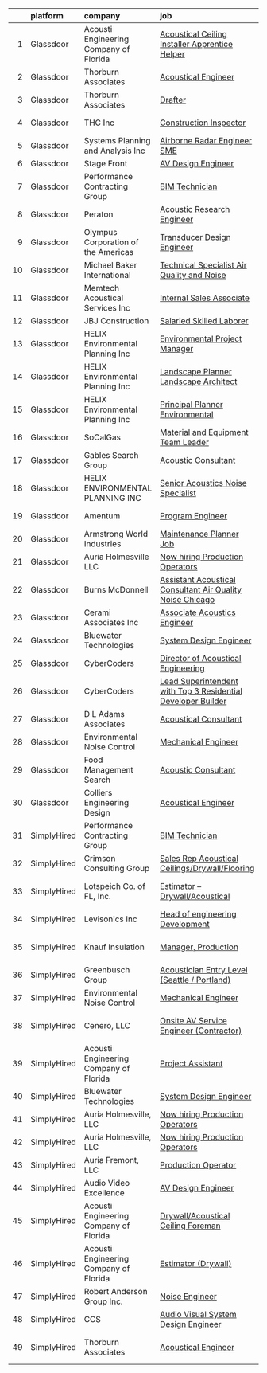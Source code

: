 

|    | platform    | company                                | job                                                                                                                                                                                                                                                                                                                                                                                                                                                                                                                                                                                                                                                                                                                                                                                                                                                                                                                                                                                                                                                                                                                                                                                                                                                                                                                                                                                                                                                                                                          | update_time   | location                  |
|---:|:------------|:---------------------------------------|:-------------------------------------------------------------------------------------------------------------------------------------------------------------------------------------------------------------------------------------------------------------------------------------------------------------------------------------------------------------------------------------------------------------------------------------------------------------------------------------------------------------------------------------------------------------------------------------------------------------------------------------------------------------------------------------------------------------------------------------------------------------------------------------------------------------------------------------------------------------------------------------------------------------------------------------------------------------------------------------------------------------------------------------------------------------------------------------------------------------------------------------------------------------------------------------------------------------------------------------------------------------------------------------------------------------------------------------------------------------------------------------------------------------------------------------------------------------------------------------------------------------|:--------------|:--------------------------|
|  1 | Glassdoor   | Acousti Engineering Company of Florida | [Acoustical Ceiling Installer Apprentice Helper](https://www.glassdoor.com/partner/jobListing.htm?pos=130&ao=1136043&s=58&guid=00000180efbfbc7a86e62d4ddbaaec89&src=GD_JOB_AD&t=SR&vt=w&ea=1&cs=1_a8a2ed5a&cb=1653289762253&jobListingId=1007852000439&jrtk=3-0-1g3nrvf4pr0b1801-1g3nrvf55pvvh800-bce3011d0aa21c2f-)                                                                                                                                                                                                                                                                                                                                                                                                                                                                                                                                                                                                                                                                                                                                                                                                                                                                                                                                                                                                                                                                                                                                                                                         | 12d           | Houston, TX               |
|  2 | Glassdoor   | Thorburn Associates                    | [Acoustical Engineer](https://www.glassdoor.com/partner/jobListing.htm?pos=117&ao=1136043&s=58&guid=00000180efbfbc7a86e62d4ddbaaec89&src=GD_JOB_AD&t=SR&vt=w&cs=1_87e8807c&cb=1653289762252&jobListingId=1007882520867&jrtk=3-0-1g3nrvf4pr0b1801-1g3nrvf55pvvh800-1c762cffc472f04b-)                                                                                                                                                                                                                                                                                                                                                                                                                                                                                                                                                                                                                                                                                                                                                                                                                                                                                                                                                                                                                                                                                                                                                                                                                         | 24h           | Charlotte, NC             |
|  3 | Glassdoor   | Thorburn Associates                    | [Drafter](https://www.glassdoor.com/partner/jobListing.htm?pos=120&ao=1136043&s=58&guid=00000180efbfbc7a86e62d4ddbaaec89&src=GD_JOB_AD&t=SR&vt=w&cs=1_05a52457&cb=1653289762252&jobListingId=1007880702588&jrtk=3-0-1g3nrvf4pr0b1801-1g3nrvf55pvvh800-094969ef5d15aa72-)                                                                                                                                                                                                                                                                                                                                                                                                                                                                                                                                                                                                                                                                                                                                                                                                                                                                                                                                                                                                                                                                                                                                                                                                                                     | 2d            | Morrisville, NC           |
|  4 | Glassdoor   | THC  Inc                               | [Construction Inspector](https://www.glassdoor.com/partner/jobListing.htm?pos=106&ao=1110586&s=58&guid=00000180efbfbc7a86e62d4ddbaaec89&src=GD_JOB_AD&t=SR&vt=w&ea=1&cs=1_b37a99d8&cb=1653289762251&jobListingId=1007866472272&cpc=A47415DDCBEBC78E&jrtk=3-0-1g3nrvf4pr0b1801-1g3nrvf55pvvh800-3de1e6ad57d03faf--6NYlbfkN0Af7IH--f52cTUDwFMUanxXcd3NiV5wYJyzlyk1G5yREacOA7BK6qQp8cP9WCIK5Ss1sdIlwUYdLdmZU7gYu2XX_Dm3RHAGuRH2UenwY94Au-rmMmmik1AUOUjROJJ7x3MatiEo4IE4HR_eji4jG6xA-jLEAmXWvdysHGqvVDX5dFROM1ffbIqo0YaspPJgK-SYWmQ9za-WcD-CwjLG0mW9nS7I5nEWVer3nDkhqY8x31rNtKC9hTq4bOa18eO1d8ntiJClguEbn59sO_bt8DX8eSmSL2jIa8jLuSjfupjG3bCclsh_xDEr296P2u1OrTDzDwF7HMwTrvaMIncVO5lMgkvMBYrCdSYptB03uOJ8A5GQ5SgOEVEuCowHyuWxxckk9QTh-pQIAUBIk2eJ8WnidnVcm7MuHJYdaWaG3QVc9OCPevkrum2tM2VXAArYO-rGGyks1gfTmYqNIWJ30tkg0iXWJ8z2CD5OmOtI8w2X379WbsqQsvk7b0mpAR-XLLmPWhmK0rmlhg%3D%3D)                                                                                                                                                                                                                                                                                                                                                                                                                                                                                                                                                                                                                                | 6d            | Fort Worth, TX            |
|  5 | Glassdoor   | Systems Planning and Analysis  Inc     | [Airborne Radar Engineer SME](https://www.glassdoor.com/partner/jobListing.htm?pos=126&ao=1136043&s=58&guid=00000180efbfbc7a86e62d4ddbaaec89&src=GD_JOB_AD&t=SR&vt=w&cs=1_39a7dc26&cb=1653289762252&jobListingId=1007871752635&jrtk=3-0-1g3nrvf4pr0b1801-1g3nrvf55pvvh800-c82a7103c7f38381-)                                                                                                                                                                                                                                                                                                                                                                                                                                                                                                                                                                                                                                                                                                                                                                                                                                                                                                                                                                                                                                                                                                                                                                                                                 | 4d            | Hanscom AFB, MA           |
|  6 | Glassdoor   | Stage Front                            | [AV Design Engineer](https://www.glassdoor.com/partner/jobListing.htm?pos=125&ao=1136043&s=58&guid=00000180efbfbc7a86e62d4ddbaaec89&src=GD_JOB_AD&t=SR&vt=w&cs=1_12a14dc0&cb=1653289762252&jobListingId=1007850668239&jrtk=3-0-1g3nrvf4pr0b1801-1g3nrvf55pvvh800-13771fdfc24444b4-)                                                                                                                                                                                                                                                                                                                                                                                                                                                                                                                                                                                                                                                                                                                                                                                                                                                                                                                                                                                                                                                                                                                                                                                                                          | 12d           | Atlanta, GA               |
|  7 | Glassdoor   | Performance Contracting Group          | [BIM Technician](https://www.glassdoor.com/partner/jobListing.htm?pos=102&ao=1110586&s=58&guid=00000180efbfbc7a86e62d4ddbaaec89&src=GD_JOB_AD&t=SR&vt=w&cs=1_6a6ac5d4&cb=1653289762249&jobListingId=1007849834776&cpc=98C5CF495BB9364F&jrtk=3-0-1g3nrvf4pr0b1801-1g3nrvf55pvvh800-21e1318ebf285b3e--6NYlbfkN0D4n_h0cmkxT07RnbS-IWLNHJHPgQzfNTI4cmIRhpN1u4RuOWgFBJKPHVT8Xx-4jMVAkraSwdr5g412OmsnDPVQfa2O0kO338bP1gIsI6MknZA8PPWec3QWmwouA5XkMQSUMWlxqERQDT7cLO0GEY8SENjZp5-IJuIABaG6HKlqgaD_npQjKYwR3Q4uJlNkKuGPlU4QpIrqN1WC-cIYnOoG2nVTY7YRDp9Dex5mc4xYhw5bRWfuVgqQ1H_Wdx2NXwWgW47uJtZrhuR84q40LiUM5bcQ_8PGRdtFv59gnRAAujMtTy_xiRlbZiSZvvs4HemCDEGrMNBBLDW6kYlT52IwBrl_AH4ZozjMAEUuNWdhJg4gQPBGuuGC626ZUwKCCkEAb4zit4jyjrJCFPBeJ7F_3gN-ZrCgHXhPEYJoyy0XivTsL_G2EcB43njlKv6ANbFfXDS562sF4AO_jy3oo1z6KfnXU4WA7Em06jdoyVIzLzB9t2-uMiobskqoU3IfYyy76Gt7VpenNBgZDoqGNyXrDdE9ldnSJguL66yMfUV8DymxLZiNZfrDKECpsWqRMExh0YZfTytBGyBe5UoCcHoVh_6TWvIdF1Y9zhkzXr1PrcZerhKHByN2I65tIRzA_VONTatnyCcIr7IvaASf8_0TXrWg74hEnx1xPE-6WIeCFmXA9qn9GFfv3M9SwxtoxYkm6Ig1hIq9VlDpXnQ6MbbjzzbU3Tw9mwYly1q5r5Q5iSz-NKTYHH6eW1zLjGHo22u72xOLlGVFdcly-peOkfF_bABAWue-9V0%3D)                                                                                                                                                                                                                                                                                                                                                           | 13d           | Tempe, AZ                 |
|  8 | Glassdoor   | Peraton                                | [Acoustic Research Engineer](https://www.glassdoor.com/partner/jobListing.htm?pos=107&ao=1110586&s=58&guid=00000180efbfbc7a86e62d4ddbaaec89&src=GD_JOB_AD&t=SR&vt=w&cs=1_55686c3e&cb=1653289762250&jobListingId=1007881751566&cpc=26740BCDE5E48596&jrtk=3-0-1g3nrvf4pr0b1801-1g3nrvf55pvvh800-93640ea085761e70--6NYlbfkN0Cx7R8OmodZU4Ze4hnUhR0Myw3_voyDLMHXumN7ynSuTrXceT3foN28OOGtcbbQ_76zhqZyhYa7pEo0kT6JqjNGp6JbtTZaTLKCZwEZBTZGKWDdcNR5l-5PjngxXsxD8sh-oB1L3-fgx6lyvxyTPj_jdTdz-0hS-KZWQFmb0luZhDDk_Ug42qWgCwhdYMhyqRjLtbbQk8lFp7OEUGD0MtS3--x0QAGYhAWAzAOkQQHxSYYieoYlybki7tlgElfti6vSjhqaaFybiqqBCJetVImdcRhGVZEmMmo2C02API1cj23sGeSby5-wPCkQDwzH47tBdr8PEFZVxBYJaPUX-I0iVdjE81cr072d_wvrk6I3jEKGbP7Dh9hImGwOLPgYuORFiXsQ4Il4NyGbkhzflQIEuBE05B57_p56UO8v5lCEMJvIhvCM4Uxfk3-D0dLjqguJlRUXtn0B8qRmyCIPOlwedwKizwmlZ8shwvhAHs00erpxwQAaV2rH2P_w_GZ7w5UOo0Cdi4rRXrF4PWCwOz3BS8t0r6CHWLToKrX-b3jSE393VbU9o5f50dC_CggGEpc_zGLnxETMRzEjyhk8P56wuvWCn8Xne7C9Pr1Tkpt4uqoBnPbwO9kmYyddgZ38yWHbiv7RYtRocL-fOTOfYS6f5PiXlI8Kag5LxtwUOdTe4Vha-mZflykYp5QaeCF3eqiLQelDy9qMQy9MzBUAGIDgdqVgwkRGDQeSR6zOixoLcMP7h2MQCKjuv70Rzj5HX2VV8F4EUaAqdD7bLSTMAGP8zva7JEX3ihawps7c4gVy3BvGzqPim5Ub0XGBkkfBRd138iEMr10o_Wd6HVq60XAxGvdWOwMmgf7pfk6J5mHdU7U34sRueSrlJg6to6eC2DVcGq_8bym1DWyNjW3hoYaeAiGsE775eozaAxzrjRfBK1wHFp5i5jhY8u3yUGx8__5Dp_QepSSAUeGM-eaKh1kjpkejqPkG5Gk4-02X07CcUnBYRE8y70oY8khRW5lm1kuMEyMPyASdoTPNcfayiZgoew_MCmloi9deeoUeUgI5Nfoi060UPD0rExsu988MM2Q75KQvhOCj__CUWa9sD1QbYStX5k5JkMXqB-cRVV-qoA%3D%3D) | 1d            | Bethesda, MD              |
|  9 | Glassdoor   | Olympus Corporation of the Americas    | [Transducer Design Engineer](https://www.glassdoor.com/partner/jobListing.htm?pos=129&ao=1136043&s=58&guid=00000180efbfbc7a86e62d4ddbaaec89&src=GD_JOB_AD&t=SR&vt=w&cs=1_b3e7b924&cb=1653289762253&jobListingId=1007869945045&jrtk=3-0-1g3nrvf4pr0b1801-1g3nrvf55pvvh800-c079873ef6cd6d1a-)                                                                                                                                                                                                                                                                                                                                                                                                                                                                                                                                                                                                                                                                                                                                                                                                                                                                                                                                                                                                                                                                                                                                                                                                                  | 5d            | State College, PA         |
| 10 | Glassdoor   | Michael Baker International            | [Technical Specialist  Air Quality and Noise](https://www.glassdoor.com/partner/jobListing.htm?pos=122&ao=1136043&s=58&guid=00000180efbfbc7a86e62d4ddbaaec89&src=GD_JOB_AD&t=SR&vt=w&cs=1_f3c925b3&cb=1653289762252&jobListingId=1007877614042&jrtk=3-0-1g3nrvf4pr0b1801-1g3nrvf55pvvh800-90a5abc2f33c91fa-)                                                                                                                                                                                                                                                                                                                                                                                                                                                                                                                                                                                                                                                                                                                                                                                                                                                                                                                                                                                                                                                                                                                                                                                                 | 3d            | Santa Ana, CA             |
| 11 | Glassdoor   | Memtech Acoustical Services Inc        | [Internal Sales Associate](https://www.glassdoor.com/partner/jobListing.htm?pos=104&ao=1110586&s=58&guid=00000180efbfbc7a86e62d4ddbaaec89&src=GD_JOB_AD&t=SR&vt=w&ea=1&cs=1_108e5ea0&cb=1653289762250&jobListingId=1007880096193&cpc=9633D545EDE710EE&jrtk=3-0-1g3nrvf4pr0b1801-1g3nrvf55pvvh800-f36b7ba3c4455c91--6NYlbfkN0BdDHiSlq2TKVYTvK036ioTcRDjelCKzvFOpLFiF--0iclsk7W_aEApxgavSi1kqjga3_QAyaLktPhoxVnbB0-jF28V5TQ4Ho6T5bNfe3rtG9BAVD9-SQzEiZAx8slRFar8-d90EDJGTr0n0QzEoTqwjLiKI98VHGn41dNb57EnR7PMjFauaBG6cNQ0kcEh80rA8SSIp5qef7Q8qsBtzeNbpwxnfpR6lRhT6-8gZqaROPcZmuze5XBSPCLPfxOBbQHMOt_IAuFVKMJKL9cE17K3x4jjHBJbnSF3sbyitRjjYJ4aCsg7wVku1852EqxnI9Mogx3KNkVAyWlC1mM6v6Wyvrfdw-N_LwR0twRHqoTaJAMn8cCzo_w_lSi_U_0mBdv-LQEuwZNphEy_3DZtatEttfOLlkAOJynq0czOndhh3XvrnrOT03PwBiTwXPE8BMy_B05H0APPJs94ZNJm2SR-cB5BeaCcDuD6t4PeuLCAIUlz6F2h-YkUs5Q7WrTI7i3PHyc43ktN8A%3D%3D)                                                                                                                                                                                                                                                                                                                                                                                                                                                                                                                                                                                                                              | 2d            | Rochester Hills, MI       |
| 12 | Glassdoor   | JBJ Construction                       | [Salaried Skilled Laborer](https://www.glassdoor.com/partner/jobListing.htm?pos=114&ao=1110586&s=58&guid=00000180efbfbc7a86e62d4ddbaaec89&src=GD_JOB_AD&t=SR&vt=w&ea=1&cs=1_d2b3a551&cb=1653289762252&jobListingId=1007879179787&cpc=AF770993EC679D41&jrtk=3-0-1g3nrvf4pr0b1801-1g3nrvf55pvvh800-4fad1d8d1990fa03--6NYlbfkN0ABaUNjNUOOz8YR6p552GIcNG9OZb5IbguMPENkfQpsNBabgmRNpkp1gVVfAYpEiNtSqttZwpMRwlZZ9t-_8jmdiCXDqU1Giy0-sd7Hgs-Ofwo054XWygBVN2eA8VFkEbeDcI_CQUUtAj7R6S56SSXZXl7wVTKrfx7sQafL2qciinyOfZvdeWhw4Eogl58BEkuyoKbCqEdKHyy7zQ1KLuAGrM5FAXsx-DrrTsgloy19V1YRoRIffELpTjELFPKPdfdZrAN26BWyXOuYlOcSoAOZYdyIyKhBPVW_5s8nhblK8cBYKwbL0YliEWNJCb1FAjx07a8efh-LySn4SNxuzW-_EYdk-6UgCILb6ERP65qXXFQjdZAGmz7O_4cJX8ovh2MKIv6JRUnhrQHztyOy41naXNVkaU_BnbWkP-R_CKXqmaqm0lEU4eO25J5dEbNJ45KtC8wpmvdRS1SC2pAXhdx6QhmeECK3eM_f_XIWqUqMxFDaK1QvXVBvUJGB-1WyJzs%3D)                                                                                                                                                                                                                                                                                                                                                                                                                                                                                                                                                                                                                                            | 2d            | Atlanta, GA               |
| 13 | Glassdoor   | HELIX Environmental Planning  Inc      | [Environmental Project Manager](https://www.glassdoor.com/partner/jobListing.htm?pos=111&ao=1110586&s=58&guid=00000180efbfbc7a86e62d4ddbaaec89&src=GD_JOB_AD&t=SR&vt=w&cs=1_7d39b0f0&cb=1653289762251&jobListingId=1007867213572&cpc=61B26E8FEFFA679F&jrtk=3-0-1g3nrvf4pr0b1801-1g3nrvf55pvvh800-3e66a67b0a881ec3--6NYlbfkN0BXfkHHz_AtdSVqqMg6cNBtxrAHPGd1Ga-vcHsqg8uhlHnsTi4bG4BX1NzpvMTNLoofwX9u12SUf7LoiVeDi4d7Umj2vlAjISxQ1dD8mFEi1kOqWw14gMoy9FEbJuLWcwNVT5H8gY45MRhdmXd9Ey41CTyMA2cxiGGafH_of2OS65zQ6xqqgSkvuik6YsZtAkDlRnFq8EeLhfa0wgYGLaZZ5p28-1M82z8M5Es_NPh3kgrnn2cs0_pnQFf8NqbluC3Or-7ESFhyr9GZFrhj57xt8zwLocxxYQTmF62Xzzs-8oz9fNShJbuNdE8LtXlHlpDOesvFWrR5j06B9XAjYjR2R8x5c_670okN6UWqEM4bDbQUcf7vUZr2zxbxTcDCi6LSdb36Cm11uztJQ3HpzZiuD-LsPmDuykm0raqDi76iS4Q3DnNnELSFiXyv0ekmJfckoaScnm00Bt6RxDzpEqrXVi0JYO_FeBHsE10uA-PCbQ%3D%3D)                                                                                                                                                                                                                                                                                                                                                                                                                                                                                                                                                                                                                                                              | 6d            | Irvine, CA                |
| 14 | Glassdoor   | HELIX Environmental Planning  Inc      | [Landscape Planner   Landscape Architect](https://www.glassdoor.com/partner/jobListing.htm?pos=110&ao=1110586&s=58&guid=00000180efbfbc7a86e62d4ddbaaec89&src=GD_JOB_AD&t=SR&vt=w&cs=1_8faeed0e&cb=1653289762251&jobListingId=1007867213500&cpc=F2E91DB1AE7076E1&jrtk=3-0-1g3nrvf4pr0b1801-1g3nrvf55pvvh800-9d788c3596be1728--6NYlbfkN0BXfkHHz_AtdSVqqMg6cNBtxrAHPGd1Ga-vcHsqg8uhlHnsTi4bG4BX1NzpvMTNLoofwX9u12SUfy4pmNTdFfDghp-kM7MWvNe8RB5ZZqPiMpgiZR9I-QftcgFXvQJUuMuwXiY_LJ7V2jnFB7VS487SyWiFk2ndnZgf3MMsx-2Vxm4sTGWr3D9bYuGzcywUGPwTK_Xfic3uymjKjXVKeLe0DHQuB7hF7CapeamUB4zJojnhJKlxxRrJr_Wh_gq6B-R4n89HG-s0zKBGfWM1f5vQW2uzTfIKPqpS0gwEbNWuFwMe9DF8EI_X6dqYkB8eC4irLxn76Sqsy8ndqQ069DdbEwpPBYzWS7x863YRtOnSAl5AkWwQvIKzMsmNbzGkSEn1sXSdL8EADPabfaNF67QlqNxOhNG1HUMhOj6F7jJLBd-j74cyMzLYAsOHdneTE8lM4JfiLSC_06c9cfu_VuStM_GpFpf2ToWvmUp0NA90LQ%3D%3D)                                                                                                                                                                                                                                                                                                                                                                                                                                                                                                                                                                                                                                                    | 6d            | Sacramento, CA            |
| 15 | Glassdoor   | HELIX Environmental Planning  Inc      | [Principal Planner  Environmental ](https://www.glassdoor.com/partner/jobListing.htm?pos=108&ao=1110586&s=58&guid=00000180efbfbc7a86e62d4ddbaaec89&src=GD_JOB_AD&t=SR&vt=w&cs=1_d8b0c149&cb=1653289762251&jobListingId=1007867213389&cpc=6945AE2F4B03E059&jrtk=3-0-1g3nrvf4pr0b1801-1g3nrvf55pvvh800-1a4fcda372b3ee35--6NYlbfkN0BXfkHHz_AtdSVqqMg6cNBtxrAHPGd1Ga-vcHsqg8uhlHnsTi4bG4BX1NzpvMTNLoofwX9u12SUf9W_dEXHOofowlmGyVN4Yd5Ftk7S49oXtxBLSk2EWJD2m5KWuf5c1tCCS3YmgTAPu_cM_C7QY4JTwgbp4jqfLDTnbnEgmIulq0gJzUs50ixc7lFRC3741pTFgUbeumFDMpXWor6bzjiWLc20opmW2OQJIuwkoBr52LjaFVCc9sSavDVemhTc2SxatQF-9rlGFi7h_VcNGzN4WfNWSixmhAVtotopDU-p3hsJlErgtzJufRfMzii_HAYChdQK1cBQXKMU3ftWZt5UBBcwtcPH2HU4kl8TW7m9UBrkF1QC-iBQ9Y3GeTzqIMeEL5aumo74Fw5cI3a1OyzMZA9tHbNS18A2zHUk8GID0i5WhtS3yhXoLh66tqgNxhdiANv1Zm_-9eUiYL6mZK8gaJMMA7t8WvKGaJ6o88Kv4Q%3D%3D)                                                                                                                                                                                                                                                                                                                                                                                                                                                                                                                                                                                                                                                          | 6d            | Pasadena, CA              |
| 16 | Glassdoor   | SoCalGas                               | [Material and Equipment Team Leader](https://www.glassdoor.com/partner/jobListing.htm?pos=113&ao=1110586&s=58&guid=00000180efbfbc7a86e62d4ddbaaec89&src=GD_JOB_AD&t=SR&vt=w&cs=1_ed91ae48&cb=1653289762251&jobListingId=1007877493951&cpc=1FDE87803EF93CD3&jrtk=3-0-1g3nrvf4pr0b1801-1g3nrvf55pvvh800-baa5d326201133dd--6NYlbfkN0AkrHGt-KH9NLJWrZDpHMbMxGLC98GtWQdb1-pOhsz1tP8PqLGUrTNneVaje-NIqL_0D_WMUc6Tmq0BNSneExwJXVO-uIoN0Fu-948k-wTdhUvNF85cpklenq5sGxDRZPI2VuVjjjbVR6BOsdcRrtq7Q6OHtt6PjKIeNaKmUbg-iE7_yBnyxMECvJniLTQ5cZIejQFy3JOSN9e8J-VVHbpnsLiWBgSkOwk_qa6jh5904A7SxO3vBt79t7IR2Gcftw7yLWbFnmEQVBGM0FpF_K1uPI9bLyRIzCwXc5f7-7k71q6bw36CQehyzuETIu5_T9c6zKV9WrY3KVtlbIdemor6kr1pynW4RP20uUtebdsxaq6emGAjB4GN3y16mHYKo0bNBrlnejaV8MsGXj3knzPwG53my4aqASaM7oDiOsupIWVxqbUvdGZNfd8r7-bzxqHpYFpb5gYBhplvPgwW9kafFUy8XK3Aqa-dKdBNSu1reNTfwG78TgvMLne--Jy8TiEnONwgkOXhGTO7osiP-2QjvkCQPD8o8doqeq73Jc65hHyqDad577XOgg2vNi29OeNlcs9buZkMgg%3D%3D)                                                                                                                                                                                                                                                                                                                                                                                                                                                                                                                                                         | 3d            | Pico Rivera, CA           |
| 17 | Glassdoor   | Gables Search Group                    | [Acoustic Consultant](https://www.glassdoor.com/partner/jobListing.htm?pos=116&ao=1110586&s=58&guid=00000180efbfbc7a86e62d4ddbaaec89&src=GD_JOB_AD&t=SR&vt=w&ea=1&cs=1_1c9fff75&cb=1653289762252&jobListingId=1007873357524&cpc=FD1C1DA32C38CFA7&jrtk=3-0-1g3nrvf4pr0b1801-1g3nrvf55pvvh800-df3b0d9988ef6c65--6NYlbfkN0CZ1lEuAv6jxF-3oHFcpaf0lR-C2BPOLpDOrJR7xrRNgVUCVNy30M801Mw0EqxP5GBpbCGjBiEVxl-YjmmD6Q2_Ip4bJH5ymlJgLkfCCXRCGdOrMkHdq7ND4dPqmrbj9BygdAI59mOtxhHStEpaIegQpd_cNiA9hCZ9z87hK7mV7lRy11nm74NXJjShrZFXWu8kI4uFxp3RfXhAGObhnbjUhaaLv4lS53s1SpWBSsrX4lrOc8idNWZ030IcycF2DimafSQN2iktmu4fhFyP98K1gBnTIVRnbF1e-NL7Bdu6wJSZl3---zFjRqY0qppqyVGDtcHgD2QXKGnWq6avtsduy338t8OHfVVYrR-AsfJXrUEWRG45U_bMHVuY5ceTclrsHN30FN-fGEa91Linj8K7jktMis8emn_TlS0EAMrEsAYkymC4mhiOJTwuZ9ko4jA2qGs8-NpavbXGJ6tg7aTfJYJ5--gDSlYbeM1AAEfhSjb8fwE43ZJXmon4Z_5h_KjvQwdChf7m4mhUU0tPNuhAqD5D0aNJ9cGnPvOldiqtMUvuXmKPNPODPcMXOhBT3Ko%3D)                                                                                                                                                                                                                                                                                                                                                                                                                                                                                                                                                                                 | 4d            | New York, NY              |
| 18 | Glassdoor   | HELIX ENVIRONMENTAL PLANNING  INC      | [Senior Acoustics Noise Specialist](https://www.glassdoor.com/partner/jobListing.htm?pos=105&ao=1110586&s=58&guid=00000180efbfbc7a86e62d4ddbaaec89&src=GD_JOB_AD&t=SR&vt=w&cs=1_e6c5136e&cb=1653289762250&jobListingId=1007875824492&cpc=F9A77EB4FA44235E&jrtk=3-0-1g3nrvf4pr0b1801-1g3nrvf55pvvh800-169a4bd00ee662bb--6NYlbfkN0BXfkHHz_AtdSVqqMg6cNBtxrAHPGd1Ga-vcHsqg8uhlHnsTi4bG4BX1NzpvMTNLoq3tU27mhNgiiP2hAcW80dP3KyRXha6CgLzWq9VLfiQSPphNo98_B-JX34gAZNIktAUcphGvLDy_rZZPPhEri0Dtkb88n_o0iSMtjfaLO3FmDKFLL_bvc8gOOfjW1j67L_A9oQptuAGMEEOhhBQI-6ui6mV6ygtcryPS8Hk1cLXTfEswugr27lDHKlVIo7kiwT-MRDvzlxt6icJsQLEXs3ld7f-ELqaMef1gnPwa4POgysZJtZx1R4qX_MFdJ_DVFMICCGRvyOKLphoP9k25rMpLogdcf3RTEunYekoX732He9_N8gwMTTQR35ps2sNow6NpIRtAFyynG72Bsaart5mJqEk1Xvr0bbQrEQnigocUQrBlPjdNdtrNWZH0gKKkTZWvVDxWQhXPxGPX4-ikQo6UPweTN1qd3gH7eJ3_2cWng%3D%3D)                                                                                                                                                                                                                                                                                                                                                                                                                                                                                                                                                                                                                                                          | 3d            | San Diego, CA             |
| 19 | Glassdoor   | Amentum                                | [Program Engineer](https://www.glassdoor.com/partner/jobListing.htm?pos=128&ao=1136043&s=58&guid=00000180efbfbc7a86e62d4ddbaaec89&src=GD_JOB_AD&t=SR&vt=w&cs=1_5aab90bf&cb=1653289762253&jobListingId=1007870576336&jrtk=3-0-1g3nrvf4pr0b1801-1g3nrvf55pvvh800-7f036ec0a8c6f9b4-)                                                                                                                                                                                                                                                                                                                                                                                                                                                                                                                                                                                                                                                                                                                                                                                                                                                                                                                                                                                                                                                                                                                                                                                                                            | 5d            | West Palm Beach, FL       |
| 20 | Glassdoor   | Armstrong World Industries             | [Maintenance Planner Job](https://www.glassdoor.com/partner/jobListing.htm?pos=115&ao=1110586&s=58&guid=00000180efbfbc7a86e62d4ddbaaec89&src=GD_JOB_AD&t=SR&vt=w&cs=1_6205947b&cb=1653289762251&jobListingId=1007867956293&cpc=E773D000C9BC26FA&jrtk=3-0-1g3nrvf4pr0b1801-1g3nrvf55pvvh800-78585c69aa833d6a--6NYlbfkN0DAm8vvJJD9Y3Etb11EBkS-MujQulL42x3uS2fFnoqOvAdIC64HSWNxkyOxXDVyoGuoZp1jZ7rcFZZQM5MyGcoaCW-66S1RdiEaRDJD6FDMz4DUHguf5IsMylXkMBdSNWNaZJyAUcFuegF2Wi85j88s3tmyN507w6UnigbnDzM1RONIRHo2_q0bx2d6mlYv4mm4ys88FEWhViYB97rYXvyfz2dyDmQvQanO6OYl1fP4wwConMvorye1ZdSdnexhCFomaAMU52gcBcUXISgXM_59aXG4_zgtxnF9fT1FUGR9KyVVtD3ZtEvTtX4i_3i91fbFNR_KllpVGghjzVHuPEKGzzXPo8wuNUMuS91BGicjx2CcwUGBb2Msidv0Wlv_7biBvzTb0hHzeKRqQ3suA2udO-MGYedBk4y4X9S6BvPUsBfAxc0EXVT5JVdQOs2ko_of_EwE2CBCuA6eNMDXDfcbeOoH0IkMUKUSYekmd03oJVJ-iyQ3a4dj7EQqCZ_wTZy86cf26OE9yuf_46U4ivDgIZVVxE4nodyCkDn6pzLgawKUo-d8zT-hnHcHFL1fksAMXfJgizgYSm3y4RsBi_epbwNpGDvf9yQ%3D)                                                                                                                                                                                                                                                                                                                                                                                                                                                                                                                                                  | 6d            | Ensley, FL                |
| 21 | Glassdoor   | Auria Holmesville  LLC                 | [Now hiring Production Operators](https://www.glassdoor.com/partner/jobListing.htm?pos=112&ao=1110586&s=58&guid=00000180efbfbc7a86e62d4ddbaaec89&src=GD_JOB_AD&t=SR&vt=w&ea=1&cs=1_3dfe642e&cb=1653289762251&jobListingId=1007848806128&cpc=BCC169F53084E245&jrtk=3-0-1g3nrvf4pr0b1801-1g3nrvf55pvvh800-b284303bc060c058--6NYlbfkN0CYq252up1RlunyTpquboaD00VQoFHGwxopcVBoMHAHGCjEukCfmjHyl4ny4sZ6xdsRs6jk3TtU0mip1e_RHtEx_RQHv_Cifb9Kfs_b-cbNP8mxojD1ITyVvirfhveH__-SLwHDHdfPfMrfbAi-fR-kSpvS-eDvXP_2u77aoFswK1KYaQwEWnrFRHaGOa496UfRdb51v89Oc26OcuUTHcDr9G3Qm2Qve68MDrrouZ1cNkmonQQbgC6BScOSbBF1Ea858YW--PHtZMIL2x3nyHA5dgwyM3gm2gDWOhuphYY8IzUhpjZvAMSrDDJTZcwYoLct4KZnKQZo6ure5tO04ejyboElczMcLovvPlbx929QSV0OBktkg664SEa-17CI8C4P0snJwJxbCI3FE7HcHCzoC3Hu8uE0WufEUZl8VXo-QH2ShiPbCoQ6Py9d8fbROTfdQf_T7bsBM3OfE5tkxtY0UvKPUM-_VeV-NgD8sYhB7UInafEGbyYfFSDKVebpdmueiHET8Gl_sw%3D%3D)                                                                                                                                                                                                                                                                                                                                                                                                                                                                                                                                                                                                                       | 13d           | Holmesville, OH           |
| 22 | Glassdoor   | Burns   McDonnell                      | [Assistant Acoustical Consultant   Air Quality   Noise  Chicago ](https://www.glassdoor.com/partner/jobListing.htm?pos=123&ao=1136043&s=58&guid=00000180efbfbc7a86e62d4ddbaaec89&src=GD_JOB_AD&t=SR&vt=w&cs=1_bcce5781&cb=1653289762252&jobListingId=1007866820405&jrtk=3-0-1g3nrvf4pr0b1801-1g3nrvf55pvvh800-2ab8d7469b5495f4-)                                                                                                                                                                                                                                                                                                                                                                                                                                                                                                                                                                                                                                                                                                                                                                                                                                                                                                                                                                                                                                                                                                                                                                             | 6d            | Chicago, IL               |
| 23 | Glassdoor   | Cerami   Associates Inc                | [Associate  Acoustics Engineer](https://www.glassdoor.com/partner/jobListing.htm?pos=127&ao=1136043&s=58&guid=00000180efbfbc7a86e62d4ddbaaec89&src=GD_JOB_AD&t=SR&vt=w&ea=1&cs=1_92581460&cb=1653289762253&jobListingId=1007877047481&jrtk=3-0-1g3nrvf4pr0b1801-1g3nrvf55pvvh800-5b8e6c1545363a67-)                                                                                                                                                                                                                                                                                                                                                                                                                                                                                                                                                                                                                                                                                                                                                                                                                                                                                                                                                                                                                                                                                                                                                                                                          | 3d            | New York, NY              |
| 24 | Glassdoor   | Bluewater Technologies                 | [System Design Engineer](https://www.glassdoor.com/partner/jobListing.htm?pos=101&ao=1110586&s=58&guid=00000180efbfbc7a86e62d4ddbaaec89&src=GD_JOB_AD&t=SR&vt=w&ea=1&cs=1_92a5fab5&cb=1653289762250&jobListingId=1007857200659&cpc=E1114B96587E6BBD&jrtk=3-0-1g3nrvf4pr0b1801-1g3nrvf55pvvh800-924944d1e22e3f5f--6NYlbfkN0CHXWL-McibqlKi23axEQZfdM48vW4sXwZ9MQs8fxuMmg38yLTM3gn_uZEG08aQLA2qMAtHZZoQzlYjRgKOC8l08WTBtMm2HdKBxpMJspOk_UJikD259PnYjeE1tLLEPUkqs5l9Vfq_mU16p5G6_XijSAfHiTROttUvEoeyRp-eYe85c4l7QcsHe0qNu692okRq1UbeZj98SinHY9ZWr1SZ1gXctfc_w7d4rVk5XqB_kAAD_pYrAFaMSoRXkJCS6mDgkyP-WJwSZwCcfaIw6Y8muz7TCQBWR-Mhdo3dlOyTBSfuam4raR1YtqVMuqdJ3-7EG-nGyosKsIty-gDjR-HUeoJYPxGk0SPvoVIBGlSY8dl0Yi3y3q6WEiW2b8ODgt93adYOMLARJBlWzSGDKysLTEFpL_QglH83oGlz-TM0mG5O7Tbd7lVJ1l3kqpwfaLjO-LEEqx6kW2vBGpjFozt2Z6RbzCJaDk-3LUxCtJe4vlNgkrNM166TtOd-HxRcSryvoYY32HR8pg%3D%3D)                                                                                                                                                                                                                                                                                                                                                                                                                                                                                                                                                                                                                                | 10d           | Fishers, IN               |
| 25 | Glassdoor   | CyberCoders                            | [Director of Acoustical Engineering](https://www.glassdoor.com/partner/jobListing.htm?pos=109&ao=1110586&s=58&guid=00000180efbfbc7a86e62d4ddbaaec89&src=GD_JOB_AD&t=SR&vt=w&ea=1&cs=1_853201fc&cb=1653289762251&jobListingId=1007879782889&cpc=FA84DF7EA1EC2398&jrtk=3-0-1g3nrvf4pr0b1801-1g3nrvf55pvvh800-38a016503e47531d--6NYlbfkN0CpFJQzrgRR8WqXWK1qKKEqALWJw739KlKqr2H-MSI4eoBlI4EFrmor2FYZMP3muM0g9eXF3ORObTnH4FNSBqBwj0FIThmSrTj2RfBN_p1MYmEZoyiE_BZu-yOx_ev1RAWuIBLodqSv6FfQllAvgxLQ5dasVinwmVP80JLVQxHEOZelewj83x6a14hfiw23IJdZHj2cUE8XkHEzQ6Y9nysKe1CpDyVebT9iwo3HsFUZ3XzkqGkUmGwq7LBpMUJL_dL83NbBpo1Te3YLSrtnTYs3RslnAS0nPF0KcfXJ65KnPt_vg3Hvbl_gdHXDVUP-FZMJPn6Pqj3M0oznE3x2l-qXAx70joQR5m8o7GIKOS6ALl83ZySSNzaaoJ3GOVqsB_q1GOazxhIIbH31H5k0SbO69xdd9uvCYmIVIxsPPcf_vbcE-VWVFWXMcqnbLpAAOXPK5rGS3FV25MPh_sJHPqwSSg2ph9SWfY9zICWxJP3XvcvmjV6PWvuTHz0_JsimWCCnWdmbtaEZIls4EvsNzoOiHCrkgejeh0BXmLfNOWr4X9WvwfLx-yspPmtH7M0Cvzw76rdlrw6C-1Y3tAAx-Dsbb2Fv9aJ5kfevOcj9h85t_YARh5nskZ_urclSeHFh21A63x5SjhReTxGG5vgm2v0_mXcAe3vphcmZai1VPGpNyiWSHl0WzJxs9LifUKMTnsKzqKQ0g_I25nz6oh4B4o2r2Qn2WPtFzz4waplAgS9hK6m7vYCsLYn31YXGyxn4Jp4sLZ8d4KzujTS4YwP1wb3OHeJg8-YiCWixQ6l6491UX5qLlCekj3aFR7zplucmWC17yeehoVXRf1o7ut_RJJ5fBsa93yCRmhMRK7QZK-QBsLMM4KCTO-cBP-RUAeY-GxEkVo53kbOZ-Ib0cGHJcd0Uv8Ht2JM7Y6DlAKU8s7TAKInj-hYKUxkHc5_UE3X6L1pbVUDZpsK8eze4hkmyNUXghIPf5Z7dDUs3krbIZrb7NRURZ1JKsWks_LEN9jY5l4k%3D)                                                                                                  | 2d            | Las Vegas, NV             |
| 26 | Glassdoor   | CyberCoders                            | [Lead Superintendent with Top 3 Residential Developer Builder](https://www.glassdoor.com/partner/jobListing.htm?pos=118&ao=1110586&s=58&guid=00000180efbfbc7a86e62d4ddbaaec89&src=GD_JOB_AD&t=SR&vt=w&ea=1&cs=1_da965297&cb=1653289762252&jobListingId=1007873478374&cpc=32EE424DE2B657EB&jrtk=3-0-1g3nrvf4pr0b1801-1g3nrvf55pvvh800-58ed84dada0455ca--6NYlbfkN0CpFJQzrgRR8WqXWK1qKKEqALWJw739KlKqr2H-MSI4eoBlI4EFrmor2FYZMP3muM2URLVkPTezAY4B7rN8uDj6Ur1Cnalhf9YlODSQvDjAQyfun_ubf-dp-rWTDI5qoiorLqw-HdRMlOIW7dLdhabr0KzzF5ja8eICfPRMhOs4BnfqF_TnabX0i2bLYZtOMpiC7ZSZR-mEZq4EELNhgT7Rr3bvrGqJnrdpY7TzFJnNLGaaEBsQ5fU1XFse-q9UmqflnxgP0YdN19e7RH7n-znfz-WuS8TGIISIf2k7JQKQqXoE7CFoyJLbY2jX2Wlodw2eioJ2SZo2btzH00lCN-qJzgtBrRCyjD6JGT8WTDBHgD6Fukovd3hN_SdkqsLQPdtEnifztm1ZCqkPHn54OgzPwJEF1memFZ_dm-mO2z34WeGn-1hDI8ApS0rtCJNNC3eWhNVJtgX7TQFMLTxoZ_fE_iSdeN40pvPmxSsQm_vbrdGQRhLjR8gj69uytFzI9Lw1fYIsCxqXvQNbQm1AXA9gSG3CCzp7ar4fDQDFuu8yC2BFSyiCXRYtuA0Rc8KI2HRSIQg7TFGqhQL0Xqkg9YJL6a91c7MJYOwIepjOw9-QQGg4neX0ILbPZqnQYZurgq-mfSPZJFKR9wnl5D9IqAtca3xQ7H1OXLzNnSegKqftyR3eryCGwUgpP6VeBJRh_pfzz4PT8JNsDGjv-jkMfboIDqqW1krbXhw5QgUKCLDNL6oDKZIBuaGBxb_QbO0vgDef2loMYBWC9N7HRsGJBVfsQeKxfIXr7YeeuVDpfi4fsqmfkK6LzNSMcqKcZ16ua3sa5oTQ_wpBLR4gbCv8ec52yE90kwBhbIyqDJiU8jIYzUy7p-VUKvADO1lSkOu9VQFMM4kroBdJP_TIvfeHej88nGX2QXICw5M2Wf1FyQ8lWumND4lXi8bDfBPDJ8S9dDbWh7ERTvrCsxhtiVafYEVpokat6xy3_wc%3D)                                                                                                        | 4d            | Portland, OR              |
| 27 | Glassdoor   | D  L  Adams Associates                 | [Acoustical Consultant](https://www.glassdoor.com/partner/jobListing.htm?pos=124&ao=1136043&s=58&guid=00000180efbfbc7a86e62d4ddbaaec89&src=GD_JOB_AD&t=SR&vt=w&cs=1_3f9c409b&cb=1653289762252&jobListingId=1007859298363&jrtk=3-0-1g3nrvf4pr0b1801-1g3nrvf55pvvh800-c7abb8e353ca41a5-)                                                                                                                                                                                                                                                                                                                                                                                                                                                                                                                                                                                                                                                                                                                                                                                                                                                                                                                                                                                                                                                                                                                                                                                                                       | 9d            | Denver, CO                |
| 28 | Glassdoor   | Environmental Noise Control            | [Mechanical Engineer](https://www.glassdoor.com/partner/jobListing.htm?pos=103&ao=1110586&s=58&guid=00000180efbfbc7a86e62d4ddbaaec89&src=GD_JOB_AD&t=SR&vt=w&ea=1&cs=1_109d5662&cb=1653289762250&jobListingId=1007869728755&cpc=D39918EEEC7506B0&jrtk=3-0-1g3nrvf4pr0b1801-1g3nrvf55pvvh800-f66a923e20a84130--6NYlbfkN0A1Hx1H8Z_ZGf51L8iwGP-htVtHzPykBAmnYM3BEYS-BuWxQ1w8WUAOOSEn3IzU0JlAhhNQ7iLFL-20ijQWmhreveCslFAKxB0FNjyjz_GlokujkK581WtcWEWkp8Q51UfvfbmgJa-TsefE2XG8Isos86Rn4KMgiGyk-xEGtfIwfpd5cilckfH6osW8la_-Z0V6lsWdRTuxxCbaWXTFgeQX9qpXqa6jbF_tWiQbSAsE3TOKekR8FFx9pVOayPvfVkrBepRmDR-IJ9ojko63dVndPt29Qyrfs1kUdl19UCbC5_aRzyyLVz9zBb-mAf99QbOtNzGNgOxnWDTq4uq0AQClWeDOYu-KLGLYjXJ3ZeMHaI6RUDIlVCEzH0bONV9xQ3qVSrKi9e0SSHboYvrkIm2IgjC32Xw7SnXF7w70nVt-lrh3MMTBh-hetD02X2h4coi9oYHCQ5-QKW4mpdfqbWL2cmYV9IukSjFugkY_rIUZaYVGtEr5XUQ_ch_5KUJzCUM%3D)                                                                                                                                                                                                                                                                                                                                                                                                                                                                                                                                                                                                                                                 | 5d            | Longmont, CO              |
| 29 | Glassdoor   | Food Management Search                 | [Acoustic Consultant](https://www.glassdoor.com/partner/jobListing.htm?pos=119&ao=1110586&s=58&guid=00000180efbfbc7a86e62d4ddbaaec89&src=GD_JOB_AD&t=SR&vt=w&cs=1_6406593f&cb=1653289762252&jobListingId=1007848742001&cpc=9908D8D4413DBB8A&jrtk=3-0-1g3nrvf4pr0b1801-1g3nrvf55pvvh800-42d1b4e5f009c744--6NYlbfkN0A5Q-NUM5VOQJcgw0aOtbkFdKUztaVAJ2TtkczD_hHqETP2y8q68SCPO7eR8yfBTV45AJgLwrZEVvoy-T_eMtJU0QB0_YsNQhkcb2e12NdZZLTbuVCRIA-ZsAz4DYSrcy7GOeCBonoxRb6yD3stGCrnzZbk10a73lHgtlpHAREXk_5v1hB4-YAWiFg64Nj-bOpoMJlF2XeDxVvNkgvpIgRgY9bpUr46vtPLJDdLr7YYsBGZ4JsjXpJw9FoM91pHJ2KyJ5zdl90Hh9IWLR4RL7cN58_4LuN0WUqFlu79jTfqSEfIwoA7vjaErwdeIOBAT1Z0YHa8j11lRQfTcPua5TDO2rfkQn2WMZVWaihGT73vKu_O0ivb-soK1ibdMFuUfxsatTUdRPIVmvdyPETLZTaFVjXDx7dsGS86qMuxuaQ3e9HGYURWzFFsT6KANjky9BB4s5AuCCPWRA7a8mKOGcqc74TXUjv3ztRpLgg8Yosbf-O1LCiHLZ_HV9jf5QVUxUujJT6AaT-SE9Yfr_8-95TUOBZnDYGi-bNXsaQfhsBIkLH4QM4M4zxVuq7j9_zu-mnE3ujuN3wHBWvjZ40nvejfg99QD2PrQruHGGBl1fZk2MG-2lHEn2b7KPbtV3nFVqkO1P3v0efiFcPQVxNcThr8)                                                                                                                                                                                                                                                                                                                                                                                                                                                                                                    | 13d           | New York, NY              |
| 30 | Glassdoor   | Colliers Engineering   Design          | [Acoustical Engineer](https://www.glassdoor.com/partner/jobListing.htm?pos=121&ao=1136043&s=58&guid=00000180efbfbc7a86e62d4ddbaaec89&src=GD_JOB_AD&t=SR&vt=w&cs=1_28cb71de&cb=1653289762252&jobListingId=1007873334603&jrtk=3-0-1g3nrvf4pr0b1801-1g3nrvf55pvvh800-a54be5aaf1486e7e-)                                                                                                                                                                                                                                                                                                                                                                                                                                                                                                                                                                                                                                                                                                                                                                                                                                                                                                                                                                                                                                                                                                                                                                                                                         | 4d            | Rochester, NY             |
| 31 | SimplyHired | Performance Contracting Group          | [BIM Technician](https://www.simplyhired.com/job/ijCW7PJ1tNpGo6k6GPp6GeFz_T8woQWHyIP9tIxYLBKafWf2ARz8xg?q=acoustical+engineering)                                                                                                                                                                                                                                                                                                                                                                                                                                                                                                                                                                                                                                                                                                                                                                                                                                                                                                                                                                                                                                                                                                                                                                                                                                                                                                                                                                            | 13d           | Tempe, AZ                 |
| 32 | SimplyHired | Crimson Consulting Group               | [Sales Rep Acoustical Ceilings/Drywall/Flooring](https://www.simplyhired.com/job/hckWP7grrxhjK6Ba-DoVBDcohmfjQNGxPjo-Thq3bsOmRpZg7VuWLw?q=acoustical+engineering)                                                                                                                                                                                                                                                                                                                                                                                                                                                                                                                                                                                                                                                                                                                                                                                                                                                                                                                                                                                                                                                                                                                                                                                                                                                                                                                                            | Recently      | Charlotte, NC             |
| 33 | SimplyHired | Lotspeich Co. of FL, Inc.              | [Estimator – Drywall/Acoustical](https://www.simplyhired.com/job/NICnhaDf0QYQ-YmfpN3sXgV4YzqA9GqsPLYYM5FH6Yqs_eH9xew0wA?q=acoustical+engineering)                                                                                                                                                                                                                                                                                                                                                                                                                                                                                                                                                                                                                                                                                                                                                                                                                                                                                                                                                                                                                                                                                                                                                                                                                                                                                                                                                            | Recently      | Fort Lauderdale, FL       |
| 34 | SimplyHired | Levisonics Inc                         | [Head of engineering Development](https://www.simplyhired.com/job/kkfSRELsDXY_3dyO7DTVkF62GfHRGz_DalRCbbelkk22DMXqcdyG0g?q=acoustical+engineering)                                                                                                                                                                                                                                                                                                                                                                                                                                                                                                                                                                                                                                                                                                                                                                                                                                                                                                                                                                                                                                                                                                                                                                                                                                                                                                                                                           | Recently      | Fishers, IN               |
| 35 | SimplyHired | Knauf Insulation                       | [Manager, Production](https://www.simplyhired.com/job/zQzop6uAVdCoqo5_7MnFuKTAT-DUxNtJvgEwbe3V35OLbqlbksxd1Q?q=acoustical+engineering)                                                                                                                                                                                                                                                                                                                                                                                                                                                                                                                                                                                                                                                                                                                                                                                                                                                                                                                                                                                                                                                                                                                                                                                                                                                                                                                                                                       | Recently      | Lanett, AL +1 location    |
| 36 | SimplyHired | Greenbusch Group                       | [Acoustician Entry Level (Seattle / Portland)](https://www.simplyhired.com/job/Ev1pX7FC4c8H5_DTAp_sietAkP8NIokfN34BxdXnziLGlxfu0va4wA?q=acoustical+engineering)                                                                                                                                                                                                                                                                                                                                                                                                                                                                                                                                                                                                                                                                                                                                                                                                                                                                                                                                                                                                                                                                                                                                                                                                                                                                                                                                              | Recently      | Seattle, WA               |
| 37 | SimplyHired | Environmental Noise Control            | [Mechanical Engineer](https://www.simplyhired.com/job/w8jD5JDMnaEh5jPvbFKVP4vnv5AYREmXsUxmUJqARGrS3TUC_NJhvw?q=acoustical+engineering)                                                                                                                                                                                                                                                                                                                                                                                                                                                                                                                                                                                                                                                                                                                                                                                                                                                                                                                                                                                                                                                                                                                                                                                                                                                                                                                                                                       | 5d            | Longmont, CO              |
| 38 | SimplyHired | Cenero, LLC                            | [Onsite AV Service Engineer (Contractor)](https://www.simplyhired.com/job/L0txaO-AVpfQvKzg26TFCH3ySWb9G2VjuQzQTZZ1uUADXwo0HACskw?q=acoustical+engineering)                                                                                                                                                                                                                                                                                                                                                                                                                                                                                                                                                                                                                                                                                                                                                                                                                                                                                                                                                                                                                                                                                                                                                                                                                                                                                                                                                   | Recently      | San Francisco, CA         |
| 39 | SimplyHired | Acousti Engineering Company of Florida | [Project Assistant](https://www.simplyhired.com/job/uO5akRW5fn_6hJhWt84kxXx3bkbqMiBFreBJKGZ61EBJUdXi4jx2jw?q=acoustical+engineering)                                                                                                                                                                                                                                                                                                                                                                                                                                                                                                                                                                                                                                                                                                                                                                                                                                                                                                                                                                                                                                                                                                                                                                                                                                                                                                                                                                         | Recently      | Alachua, FL +4 locations  |
| 40 | SimplyHired | Bluewater Technologies                 | [System Design Engineer](https://www.simplyhired.com/job/0dsMwfT91_pIyXx9JRe4hGxsj84XWXcrnrVXoT1JU9fRpFSzLScqxA?q=acoustical+engineering)                                                                                                                                                                                                                                                                                                                                                                                                                                                                                                                                                                                                                                                                                                                                                                                                                                                                                                                                                                                                                                                                                                                                                                                                                                                                                                                                                                    | 10d           | Fishers, IN               |
| 41 | SimplyHired | Auria Holmesville, LLC                 | [Now hiring Production Operators](https://www.simplyhired.com/job/rm_mRC2I9bz8ea5-bUND2lYkIatsz62st8JcOJegkfvaBeYMshoYxQ?q=acoustical+engineering)                                                                                                                                                                                                                                                                                                                                                                                                                                                                                                                                                                                                                                                                                                                                                                                                                                                                                                                                                                                                                                                                                                                                                                                                                                                                                                                                                           | 13d           | Holmesville, OH           |
| 42 | SimplyHired | Auria Holmesville, LLC                 | [Now hiring Production Operators](https://www.simplyhired.com/job/rm_mRC2I9bz8ea5-bUND2lYkIatsz62st8JcOJegkfvaBeYMshoYxQ?q=acoustical+engineering)                                                                                                                                                                                                                                                                                                                                                                                                                                                                                                                                                                                                                                                                                                                                                                                                                                                                                                                                                                                                                                                                                                                                                                                                                                                                                                                                                           | 13d           | Holmesville, OH           |
| 43 | SimplyHired | Auria Fremont, LLC                     | [Production Operator](https://www.simplyhired.com/job/kQw5l54DIDXCFDGmL8dxRnreGWMwtaVaFxZSv9xHVA07u0s7G9M5xQ?q=acoustical+engineering)                                                                                                                                                                                                                                                                                                                                                                                                                                                                                                                                                                                                                                                                                                                                                                                                                                                                                                                                                                                                                                                                                                                                                                                                                                                                                                                                                                       | Recently      | Fremont, OH               |
| 44 | SimplyHired | Audio Video Excellence                 | [AV Design Engineer](https://www.simplyhired.com/job/DO8dN50-vBka59E3NXeQ0lkns9AifFe4hUXEI98yciZtYGeMeHeexg?q=acoustical+engineering)                                                                                                                                                                                                                                                                                                                                                                                                                                                                                                                                                                                                                                                                                                                                                                                                                                                                                                                                                                                                                                                                                                                                                                                                                                                                                                                                                                        | Recently      | Homewood, AL              |
| 45 | SimplyHired | Acousti Engineering Company of Florida | [Drywall/Acoustical Ceiling Foreman](https://www.simplyhired.com/job/Jqv-dCZM84Q4yO733LF2UD838W5dIq6Paz4NwYgwmmfpu_LL9mjUyw?q=acoustical+engineering)                                                                                                                                                                                                                                                                                                                                                                                                                                                                                                                                                                                                                                                                                                                                                                                                                                                                                                                                                                                                                                                                                                                                                                                                                                                                                                                                                        | 2d            | Cocoa, FL                 |
| 46 | SimplyHired | Acousti Engineering Company of Florida | [Estimator (Drywall)](https://www.simplyhired.com/job/1T8j4Rv4eAm0XN3cqBOwvQL0oOSRwXySD_y8Hf8VdT9aoQKBBU6NPw?q=acoustical+engineering)                                                                                                                                                                                                                                                                                                                                                                                                                                                                                                                                                                                                                                                                                                                                                                                                                                                                                                                                                                                                                                                                                                                                                                                                                                                                                                                                                                       | Recently      | Raleigh, NC +1 location   |
| 47 | SimplyHired | Robert Anderson Group Inc.             | [Noise Engineer](https://www.simplyhired.com/job/cDVfwJH-JU5-yM38TBygwEaBW1plWiJydPdEDcaX2TDlAzDntcbhNQ?q=acoustical+engineering)                                                                                                                                                                                                                                                                                                                                                                                                                                                                                                                                                                                                                                                                                                                                                                                                                                                                                                                                                                                                                                                                                                                                                                                                                                                                                                                                                                            | Recently      | Detroit, MI               |
| 48 | SimplyHired | CCS                                    | [Audio Visual System Design Engineer](https://www.simplyhired.com/job/ary5z9j2es4oPMAOjusLJHyf7K-36e4_CuOld61njGzpItTv9_0cKA?q=acoustical+engineering)                                                                                                                                                                                                                                                                                                                                                                                                                                                                                                                                                                                                                                                                                                                                                                                                                                                                                                                                                                                                                                                                                                                                                                                                                                                                                                                                                       | Recently      | Denver, CO                |
| 49 | SimplyHired | Thorburn Associates                    | [Acoustical Engineer](https://www.simplyhired.com/job/THO59Xa554dI0A7zeuGc6A_vF580fBLUGpp4QIsrrGgY7ptb8D8MJQ?q=acoustical+engineering)                                                                                                                                                                                                                                                                                                                                                                                                                                                                                                                                                                                                                                                                                                                                                                                                                                                                                                                                                                                                                                                                                                                                                                                                                                                                                                                                                                       | Today         | Charlotte, NC +1 location |